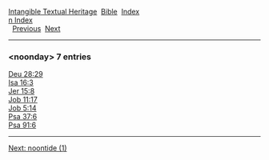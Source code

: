 [Intangible Textual Heritage](../../index)  [Bible](../index) 
[Index](index)   
[n Index](_n_)  
  [Previous](c07883)  [Next](c07885) 

------------------------------------------------------------------------

### &lt;noonday&gt; 7 entries

[Deu 28:29](../kjv/deu028.htm#029)  
[Isa 16:3](../kjv/isa016.htm#003)  
[Jer 15:8](../kjv/jer015.htm#008)  
[Job 11:17](../kjv/job011.htm#017)  
[Job 5:14](../kjv/job005.htm#014)  
[Psa 37:6](../kjv/psa037.htm#006)  
[Psa 91:6](../kjv/psa091.htm#006)  

------------------------------------------------------------------------

[Next: noontide (1)](c07885)
